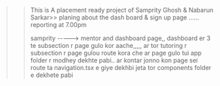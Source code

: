 >>This is A placement ready project of Samprity Ghosh & Nabarun Sarkar>>
planing about the dash board & sign up page ...... reporting at 7.00pm
>>
>>samprity -----> mentor and dashboard page,, dashboard er 3 te subsection r page gulo kor aache,,,,, ar tor tutoring r subsection r page gulou route kora che
>>       ar page gulo tui app folder r modhey dekhte pabi.. ar kontar jonno kon page sei route ta navigation.tsx e giye dekhbi jeta tor components folder e dekhete pabi
>>
>>
